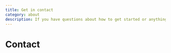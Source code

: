 ```yaml
---
title: Get in contact
category: about
description: If you have questions about how to get started or anything else do not hesitate to contact us.
---
```


# Contact

